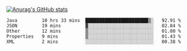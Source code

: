 [![Anurag's GitHub stats](https://github-readme-stats.vercel.app/api?username=sebasphere&count_private=true&theme=tokyonight)](https://github.com/anuraghazra/github-readme-stats)

<!--START_SECTION:waka-->
```text
Java         10 hrs 33 mins  ███████████████████████▒░   92.91 % 
JSON         19 mins         ▓░░░░░░░░░░░░░░░░░░░░░░░░   02.84 % 
Other        12 mins         ▒░░░░░░░░░░░░░░░░░░░░░░░░   01.80 % 
Properties   9 mins          ▒░░░░░░░░░░░░░░░░░░░░░░░░   01.43 % 
XML          2 mins          ░░░░░░░░░░░░░░░░░░░░░░░░░   00.38 % 
```
<!--END_SECTION:waka-->
